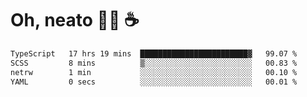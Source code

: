 # Oh, neato 🧑‍💻 ☕

<!--START_SECTION:waka-->

```txt
TypeScript   17 hrs 19 mins  ████████████████████████▓   99.07 %
SCSS         8 mins          ▒░░░░░░░░░░░░░░░░░░░░░░░░   00.83 %
netrw        1 min           ░░░░░░░░░░░░░░░░░░░░░░░░░   00.10 %
YAML         0 secs          ░░░░░░░░░░░░░░░░░░░░░░░░░   00.01 %
```

<!--END_SECTION:waka-->
